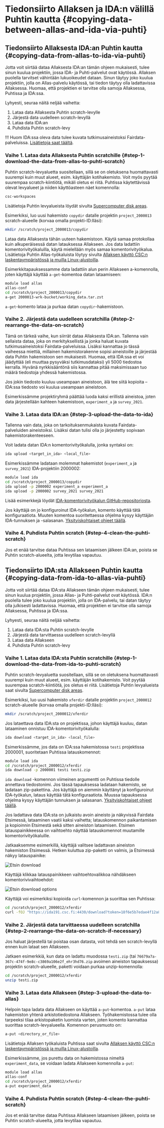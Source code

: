 # Tiedonsiirto Allaksen ja IDA:n välillä Puhtin kautta {#copying-data-between-allas-and-ida-via-puhti}

## Tiedonsiirto Allaksesta IDA:an Puhtin kautta {#copying-data-from-allas-to-ida-via-puhti}

Jotta voit siirtää dataa Allaksesta IDA:an tämän ohjeen mukaisesti, tulee sinun kuulua projektiin, jossa IDA- ja Puhti-palvelut ovat käytössä. Allaksen puolella tarvitset vähintään lukuoikeudet dataan. Sinun täytyy joko kuulua projektiin, jolla on Allas-palvelu käytössä, tai tiedon täytyy olla ladattavissa Allaksessa. Huomaa, että projektien ei tarvitse olla samoja Allaksessa, Puhtissa ja IDA:ssa.

Lyhyesti, seuraa näitä neljää vaihetta:

1. Lataa data Allaksesta Puhtin scratch-levylle
2. Järjestä data uudelleen scratch-levyllä
3. Lataa data IDA:an
4. Puhdista Puhtin scratch-levy

!!! Huom
    IDA:ssa oleva data tulee kuvata tutkimusaineistoksi Fairdata-palveluissa.
    [Lisätietoja saat täältä](https://www.fairdata.fi/en/about-fairdata/benefits/).

### Vaihe 1. Lataa data Allaksesta Puhtin scratchille {#step-1-download-the-data-from-allas-to-puhti-scratch}

Puhtin scratch-levyaluetta suositellaan, sillä se on oletuksena huomattavasti suurempi kuin muut alueet, esim. käyttäjän kotihakemisto. Voit myös pyytää suurempaa scratch-kiintiötä, mikäli oletus ei riitä. Puhtissa käytettävissä olevat levyalueet ja niiden käyttöasteen näet komennolla:

```bash
csc-workspaces
```

Lisätietoja Puhtin levyalueista löydät sivulta
[Supercomputer disk areas](../../computing/disk.md).

Esimerkiksi, luo uusi hakemisto `copydir` datalle projektin `project_2000013` scratch-alueelle (korvaa omalla projekti-ID:lläsi):

```bash
mkdir /scratch/project_2000013/copydir
```

Lataa data Allaksesta tähän uuteen hakemistoon. Käytä samaa protokollaa kuin alkuperäisessä datan latauksessa Allakseen. Jos data ladattiin komentorivityökaluilla, käytä mielellään myös samaa komentorivityökalua. Lisätietoja Puhtin Allas-työkaluista löytyy sivulta
[Allaksen käyttö CSC:n laskentaympäristössä ja muilla Linux-alustoilla](../Allas/accessing_allas.md#accessing-allas-in-the-csc-computing-environment-and-other-linux-platforms).

Esimerkkitapauksessamme data ladattiin alun perin Allakseen a-komennolla, joten käyttäjä käyttää `a-get`-komentoa datan lataamiseen:

```bash
module load allas
allas-conf
cd /scratch/project_2000013/copydir
a-get 2000013-wrk-bucket/working_data.tar.zst
```

`a-get`-komento lataa ja purkaa datan `copydir`-hakemistoon.

### Vaihe 2. Järjestä data uudelleen scratchilla {#step-2-rearrange-the-data-on-scratch}

Tämä on tärkeä vaihe, kun siirrät dataa Allaksesta IDA:an. Tallenna vain sellaista dataa, joka on merkityksellistä ja jonka haluat kuvata tutkimusaineistoksi Fairdata-palveluissa. Lisäksi kannattaa jo tässä vaiheessa miettiä, millainen hakemistorakenne sopisi aineistoille ja järjestää data Puhtin hakemistoon sen mukaisesti. Huomaa, että IDA:ssa et voi jäädyttää (eli muuttaa pysyväksi tutkimusdataksi) yli 5000 tiedostoa kerralla. Hyvänä nyrkkisääntönä siis kannattaa pitää maksimissaan tuo määrä tiedostoja yhdessä hakemistossa.

Jos jokin tiedosto kuuluu useampaan aineistoon, älä tee siitä kopioita – IDA:ssa tiedosto voi kuulua useampaan aineistoon.

Esimerkissämme projektiryhmä päättää luoda kaksi erillistä aineistoa, joten data järjestellään kahteen hakemistoon, `experiment_a` ja `survey_2021`.

### Vaihe 3. Lataa data IDA:an {#step-3-upload-the-data-to-ida}

Tallenna vain data, joka on tarkoituksenmukaista kuvata Fairdata-palveluiden aineistoiksi. Lisäksi datan tulisi olla jo järjestetty sopivaan hakemistorakenteeseen.

Voit ladata datan IDA:n komentorivityökalulla, jonka syntaksi on:

```bash
ida upload <target_in_ida> <local_file>
```

Esimerkissämme ladataan molemmat hakemistot (`experiment_a` ja `survey_2021`) IDA-projektiin 2000002:

```bash
module load ida
cd /scratch/project_2000013/copydir
ida upload -p 2000002 experiment_a experiment_a
ida upload -p 2000002 survey_2021 survey_2021
```

Lisää esimerkkejä löydät
[IDA-komentorivityökalun GitHub-repositoriosta](https://github.com/CSCfi/ida2-command-line-tools#examples).

Jos käyttäjä on jo konfiguroinut IDA-työkalun, komento käyttää tätä konfiguraatiota. Muuten komentoa suoritettaessa ohjelma kysyy käyttäjän IDA-tunnuksen ja -salasanan.
[Yksityiskohtaiset ohjeet täällä](../ida/using_ida.md#configuring-and-using-ida-in-csc-supercomputers).

### Vaihe 4. Puhdista Puhtin scratch {#step-4-clean-the-puhti-scratch}

Jos et enää tarvitse dataa Puhtissa sen lataamisen jälkeen IDA:an, poista se Puhtin scratch-alueelta, jotta levytilaa vapautuu.

## Tiedonsiirto IDA:sta Allakseen Puhtin kautta {#copying-data-from-ida-to-allas-via-puhti}

Jotta voit siirtää dataa IDA:sta Allakseen tämän ohjeen mukaisesti, tulee sinun kuulua projektiin, jossa Allas- ja Puhti-palvelut ovat käytössä. IDA:n puolella tulee joko kuulua projektiin, jolla on IDA-palvelu, tai datan täytyy olla julkisesti ladattavissa. Huomaa, että projektien ei tarvitse olla samoja Allaksessa, Puhtissa ja IDA:ssa.

Lyhyesti, seuraa näitä neljää vaihetta:

1. Lataa data IDA:sta Puhtin scratch-levylle
2. Järjestä data tarvittaessa uudelleen scratch-levyllä
3. Lataa data Allakseen
4. Puhdista Puhtin scratch-levy

### Vaihe 1. Lataa data IDA:sta Puhtin scratchille {#step-1-download-the-data-from-ida-to-puhti-scratch}

Puhtin scratch-levyaluetta suositellaan, sillä se on oletuksena huomattavasti suurempi kuin muut alueet, esim. käyttäjän kotihakemisto. Voit pyytää suurempaa scratch-kiintiötä, jos oletus ei riitä. Lisätietoja Puhtin levyalueista saat sivulta
[Supercomputer disk areas](../../computing/disk.md).

Esimerkiksi, luo uusi hakemisto `xferdir` datalle projektin `project_2000012` scratch-alueelle (korvaa omalla projekti-ID:lläsi):

```bash
mkdir /scratch/project_2000012/xferdir
```

Jos lataettava data IDA:sta on projektissa, johon käyttäjä kuuluu, datan lataaminen onnistuu IDA-komentorivityökalulla:

```bash
ida download <target_in_ida> <local_file>
```

Esimerkissämme, jos data on IDA:ssa hakemistossa `testi` projektissa 2000001, suoritetaan Puhtissa latauskomennot:

```bash
module load ida
cd /scratch/project_2000012/xferdir
ida download -p 2000001 testi testi.zip
```

`ida download` -komennon viimeinen argumentti on Puhtissa tiedolle annettava tiedostonimi. Jos tässä tapauksessa ladataan hakemisto, se ladataan zip-pakettina. Jos käyttäjä on aiemmin käyttänyt ja konfiguroinut IDA-työkalun, lataus käyttää tätä konfiguraatiota. Muussa tapauksessa ohjelma kysyy käyttäjän tunnuksen ja salasanan.
[Yksityiskohtaiset ohjeet täällä](../ida/using_ida.md#configuring-and-using-ida-in-csc-supercomputers).

Jos ladattava data IDA:sta on julkaistu avoin aineisto ja näkyvissä Fairdata Etsimessä, lataaminen vaatii kaksi vaihetta; latauskomennon paikantamisen ja kopioinnin Etsimestä sekä sitten aineiston lataamisen. Etsimen latauspainikkeessa on vaihtoehto näyttää latauskomennot muutamille komentorivityökaluille.

Jatkaaksemme esimerkillä, käyttäjä valitsee ladattavan aineiston hakemiston Etsimessä. Hetken kuluttua zip-paketti on valmis, ja Etsimessä näkyy latauspainike:

![Etsin download](img/etsin-download.png)

Käyttäjä klikkaa latauspainikkeen vaihtoehtovalikkoa nähdäkseen komentorivivaihtoehdot:

![Etsin download options](img/etsin-download-options.png)

Käyttäjä voi esimerkiksi kopioida `curl`-komennon ja suorittaa sen Puhtissa:

```bash
cd /scratch/project_2000012/xferdir
curl -fOJ "https://ida191.csc.fi:4430/download?token=18f6e5b7edae4f12a8a654ea22d57aa9.PA0p5PMqnzvgcXAU0Lw9SuVcyoQGgV8Ugnk3GEppU0b4UUhGWRLP8FRHB2MvyUTjPA0p5PMqnzvgcXAU0Lw9SuVcyoQGgV8Ugnk3GEppU0b4UUhGWRLP8FRHB2MvyUTjPA0p5PMqnzvgcXAU0Lw9SuVcyoQGgV8Ugnk3G_e3668097e34d437484e15d53624e7905=76679a7a-367c-474f-9e8c-c3869a106e2f_ehr3hd76&package=76679a7a-367c-474f-9e8c-c3869a106e2f_ehr3hd76.zip"
```

### Vaihe 2. Järjestä data tarvittaessa uudelleen scratchilla {#step-2-rearrange-the-data-on-scratch-if-necessary}

Jos haluat järjestellä tai poistaa osan datasta, voit tehdä sen scratch-levyllä ennen kuin lataat sen Allakseen.

Jatkaen esimerkkiä, kun data on ladattu muodossa `testi.zip` (tai `76679a7a-367c-474f-9e8c-c3869a106e2f_ehr3hd76.zip` avoimen aineiston tapauksessa) projektin scratch-alueelle, paketti voidaan purkaa unzip-komennolla:

```bash
cd /scratch/project_2000012/xferdir
unzip testi.zip
```

### Vaihe 3. Lataa data Allakseen {#step-3-upload-the-data-to-allas}

Helpoin tapa ladata data Allakseen on käyttää `a-put`-komentoa. `a-put` lataa hakemiston yhtenä arkistotiedostona Allakseen. Työhakemistossa tulee olla tarpeeksi tilaa arkistopaketin luomista varten, joten komento kannattaa suorittaa scratch-levyalueella. Komennon perusmuoto on:

```bash
a-put <directory_or_file>
```

Lisätietoja Allaksen työkaluista Puhtissa saat sivulta
[Allaksen käyttö CSC:n laskentaympäristössä ja muilla Linux-alustoilla](../Allas/accessing_allas.md#accessing-allas-in-the-csc-computing-environment-and-other-linux-platforms).

Esimerkissämme, jos purettu data on hakemistossa nimeltä `experiment_data`, se voidaan ladata Allakseen komennolla `a-put`:

```bash
module load allas
allas-conf
cd /scratch/project_2000012/xferdir
a-put experiment_data
```

### Vaihe 4. Puhdista Puhtin scratch {#step-4-clean-the-puhti-scratch}

Jos et enää tarvitse dataa Puhtissa Allakseen lataamisen jälkeen, poista se Puhtin scratch-alueelta, jotta levytilaa vapautuu.